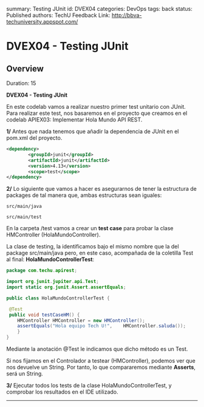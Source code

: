 summary: Testing JUnit
id: DVEX04
categories: DevOps
tags: back
status: Published 
authors: TechU
Feedback Link: http://bbva-techuniversity.appspot.com/

# DVEX04 - Testing JUnit
<!-- ------------------------ -->
## Overview 
Duration: 15

**DVEX04 - Testing JUnit**

En este codelab vamos a realizar nuestro primer test unitario con JUnit. Para realizar este test, nos basaremos en el proyecto que creamos en el codelab  APIEX03: Implementar Hola Mundo API REST.

**1/** Antes que nada tenemos que añadir la dependencia de JUnit en el pom.xml del proyecto.

```xml
<dependency>
		<groupId>junit</groupId>
		<artifactId>junit</artifactId>
		<version>4.13</version>
		<scope>test</scope>
</dependency>
```

**2/** Lo siguiente que vamos a hacer es asegurarnos de tener la estructura de packages de tal manera que, ambas estructuras sean iguales: 

`src/main/java` 

`src/main/test` 

En la carpeta /test vamos a crear un **test case** para probar la clase HMController (HolaMundoController). 

La clase de testing, la identificamos bajo el mismo nombre que la del package src/main/java pero, en este caso, acompañada de la coletilla Test al final: **HolaMundoControllerTest**:

```java
package com.techu.apirest;

import org.junit.jupiter.api.Test;
import static org.junit.Assert.assertEquals;

public class HolaMundoControllerTest {

 @Test
 public void testCaseHM() {
	HMController HMController = new HMController();
	assertEquals("Hola equipo Tech U!",    HMController.saluda());
    }
}
```

Mediante la anotación @Test le indicamos que dicho método es un Test. 

Si nos fijamos en el Controlador a testear (HMController), podemos ver que nos devuelve un String. Por tanto, lo que compararemos mediante **Asserts**, será un String.

**3/** Ejecutar todos los tests de la clase HolaMundoControllerTest, y comprobar los resultados en el IDE utilizado.

---

